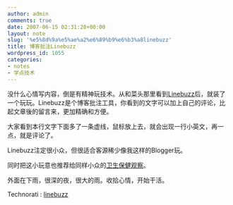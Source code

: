 ```yaml
---
author: admin
comments: true
date: 2007-06-15 02:31:28+00:00
layout: note
slug: '%e5%8d%9a%e5%ae%a2%e6%89%b9%e6%b3%a8linebuzz'
title: 博客批注Linebuzz
wordpress_id: 1055
categories:
- notes
- 学点技术
---
```





没什么心情写内容，倒是有精神玩技术。从和菜头那里看到[Linebuzz](http://linebuzz.com/)后，就装了一个玩玩。Linebuzz是个博客批注工具，你看到的文字可以加上自己的评论，比起文章後的留言来，更加精确和方便。




大家看到本行文字下面多了一条虚线，鼠标放上去，就会出现一行小英文，再一点，就是评论了。




Linebuzz注定很小众，但很适合客源稀少像我这样的Blogger玩。




同时把这小玩意也推荐给同样小众的[卫生保健观察](http://rthryip.blogspot.com/2007/06/blog-post_8776.html)。




外面在下雨，很深的夜，很大的雨。收拾心情，开始干活。





  
  Technorati : [linebuzz](http://technorati.com/tag/linebuzz) 

